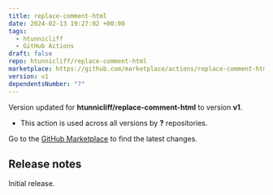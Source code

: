 ```yaml
---
title: replace-comment-html
date: 2024-02-13 19:27:02 +00:00
tags:
  - htunnicliff
  - GitHub Actions
draft: false
repo: htunnicliff/replace-comment-html
marketplace: https://github.com/marketplace/actions/replace-comment-html
version: v1
dependentsNumber: "?"
---
```



Version updated for **htunnicliff/replace-comment-html** to version **v1**.
- This action is used across all versions by **?** repositories.

Go to the [GitHub Marketplace](https://github.com/marketplace/actions/replace-comment-html) to find the latest changes.

## Release notes

Initial release.
